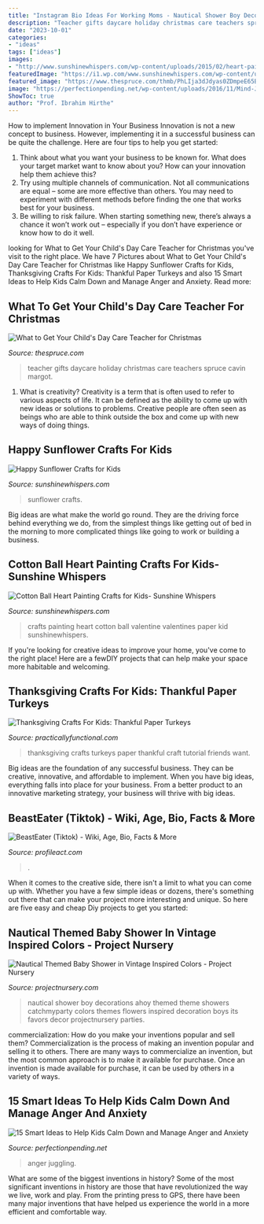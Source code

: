 ```yaml
---
title: "Instagram Bio Ideas For Working Moms - Nautical Shower Boy Decorations Ahoy Themed Theme Showers Catchmyparty Colors Themes Flowers Inspired Decoration Boys Its Favors Decor Projectnursery Parties"
description: "Teacher gifts daycare holiday christmas care teachers spruce cavin margot"
date: "2023-10-01"
categories:
- "ideas"
tags: ["ideas"]
images:
- "http://www.sunshinewhispers.com/wp-content/uploads/2015/02/heart-painting-crafts-for-kids-2-1024x718.jpg"
featuredImage: "https://i1.wp.com/www.sunshinewhispers.com/wp-content/uploads/2016/06/21-sunflower-crafts-for-kids-2.jpg?fit=650%2C650&amp;ssl=1"
featured_image: "https://www.thespruce.com/thmb/PhLIja3dJdyas0ZDmpeE65BFRxc=/960x0/filters:no_upscale():max_bytes(150000):strip_icc()/holiday-gifts-for-daycare-teacher-4119986_hero-9a0b13f9d3a942e399ffcacaa5d12144.jpg"
image: "https://perfectionpending.net/wp-content/uploads/2016/11/Mind-Jar.jpg"
ShowToc: true
author: "Prof. Ibrahim Hirthe"
---
```



How to implement Innovation in Your Business
Innovation is not a new concept to business. However, implementing it in a successful business can be quite the challenge. Here are four tips to help you get started: 
1. Think about what you want your business to be known for. What does your target market want to know about you? How can your innovation help them achieve this? 
2. Try using multiple channels of communication. Not all communications are equal – some are more effective than others. You may need to experiment with different methods before finding the one that works best for your business. 
3. Be willing to risk failure. When starting something new, there’s always a chance it won’t work out – especially if you don’t have experience or know how to do it well.

	

		
looking for What to Get Your Child&#039;s Day Care Teacher for Christmas you've visit to the right place. We have 7 Pictures about What to Get Your Child&#039;s Day Care Teacher for Christmas like Happy Sunflower Crafts for Kids, Thanksgiving Crafts For Kids: Thankful Paper Turkeys and also 15 Smart Ideas to Help Kids Calm Down and Manage Anger and Anxiety. Read more:
		
    
## What To Get Your Child&#039;s Day Care Teacher For Christmas

<img loading=lazy src="https://www.thespruce.com/thmb/PhLIja3dJdyas0ZDmpeE65BFRxc=/960x0/filters:no_upscale():max_bytes(150000):strip_icc()/holiday-gifts-for-daycare-teacher-4119986_hero-9a0b13f9d3a942e399ffcacaa5d12144.jpg" onerror="this.onerror=null;this.src='https://tse3.mm.bing.net/th?id=OIP.LoddFuavMSC-VmxnIfHFZAHaE8&amp;pid=15.1';" alt="What to Get Your Child&#039;s Day Care Teacher for Christmas">

_Source: thespruce.com_

>teacher gifts daycare holiday christmas care teachers spruce cavin margot. 

	

1. What is creativity?
Creativity is a term that is often used to refer to various aspects of life. It can be defined as the ability to come up with new ideas or solutions to problems. Creative people are often seen as beings who are able to think outside the box and come up with new ways of doing things.

    
## Happy Sunflower Crafts For Kids

<img loading=lazy src="https://i1.wp.com/www.sunshinewhispers.com/wp-content/uploads/2016/06/21-sunflower-crafts-for-kids-2.jpg?fit=650%2C650&amp;ssl=1" onerror="this.onerror=null;this.src='https://tse1.mm.bing.net/th?id=OIP.Q1c7ge2MSQSktvN_twBK5gHaHa&amp;pid=15.1';" alt="Happy Sunflower Crafts for Kids">

_Source: sunshinewhispers.com_

>sunflower crafts. 

	

Big ideas are what make the world go round. They are the driving force behind everything we do, from the simplest things like getting out of bed in the morning to more complicated things like going to work or building a business.

    
## Cotton Ball Heart Painting Crafts For Kids- Sunshine Whispers

<img loading=lazy src="http://www.sunshinewhispers.com/wp-content/uploads/2015/02/heart-painting-crafts-for-kids-2-1024x718.jpg" onerror="this.onerror=null;this.src='https://tse2.mm.bing.net/th?id=OIP.hfU2W_l5GEUKluET5M8d9QHaFM&amp;pid=15.1';" alt="Cotton Ball Heart Painting Crafts for Kids- Sunshine Whispers">

_Source: sunshinewhispers.com_

>crafts painting heart cotton ball valentine valentines paper kid sunshinewhispers. 

	

If you're looking for creative ideas to improve your home, you've come to the right place! Here are a fewDIY projects that can help make your space more habitable and welcoming.

    
## Thanksgiving Crafts For Kids: Thankful Paper Turkeys

<img loading=lazy src="http://practicallyfunctional.com/wp-content/uploads/2014/11/Thanksgiving-Crafts-For-Kids-Thankful-Paper-Turkeys.jpg" onerror="this.onerror=null;this.src='https://tse1.mm.bing.net/th?id=OIP.NCey5s3E_7fYCyL-xvAyRQHaLH&amp;pid=15.1';" alt="Thanksgiving Crafts For Kids: Thankful Paper Turkeys">

_Source: practicallyfunctional.com_

>thanksgiving crafts turkeys paper thankful craft tutorial friends want. 

	

Big ideas are the foundation of any successful business. They can be creative, innovative, and affordable to implement. When you have big ideas, everything falls into place for your business. From a better product to an innovative marketing strategy, your business will thrive with big ideas.

    
## BeastEater (Tiktok) - Wiki, Age, Bio, Facts &amp; More

<img loading=lazy src="https://1.bp.blogspot.com/-G7dB7C39YZI/Xbad3QvLEkI/AAAAAAAACtk/_Dtv1Va4dUsIrFYGlMD6U5oOL-Se1DrfgCLcBGAsYHQ/w1200-h630-p-k-no-nu/BeastEater-min.JPG" onerror="this.onerror=null;this.src='https://tse3.mm.bing.net/th?id=OIP.qQzjv8WsvLHfPT-woUfMVAHaD4&amp;pid=15.1';" alt="BeastEater (Tiktok) - Wiki, Age, Bio, Facts &amp; More">

_Source: profileact.com_

>. 

	

When it comes to the creative side, there isn't a limit to what you can come up with. Whether you have a few simple ideas or dozens, there's something out there that can make your project more interesting and unique. So here are five easy and cheap Diy projects to get you started: 

    
## Nautical Themed Baby Shower In Vintage Inspired Colors - Project Nursery

<img loading=lazy src="https://projectnursery.com/wp-content/uploads/2015/01/Zperfect-Party-Ahoy-Its-a-Boy-Desserts-and-Favors-1024x968.jpg" onerror="this.onerror=null;this.src='https://tse2.mm.bing.net/th?id=OIP.LANKGePxVXG-ugK8SS2psgHaHA&amp;pid=15.1';" alt="Nautical Themed Baby Shower in Vintage Inspired Colors - Project Nursery">

_Source: projectnursery.com_

>nautical shower boy decorations ahoy themed theme showers catchmyparty colors themes flowers inspired decoration boys its favors decor projectnursery parties. 

	

commercialization: How do you make your inventions popular and sell them?
Commercialization is the process of making an invention popular and selling it to others. There are many ways to commercialize an invention, but the most common approach is to make it available for purchase. Once an invention is made available for purchase, it can be used by others in a variety of ways.

    
## 15 Smart Ideas To Help Kids Calm Down And Manage Anger And Anxiety

<img loading=lazy src="https://perfectionpending.net/wp-content/uploads/2016/11/Mind-Jar.jpg" onerror="this.onerror=null;this.src='https://tse2.mm.bing.net/th?id=OIP.aSB0dWhR72ScrQbQhQSlNAAAAA&amp;pid=15.1';" alt="15 Smart Ideas to Help Kids Calm Down and Manage Anger and Anxiety">

_Source: perfectionpending.net_

>anger juggling. 

	

What are some of the biggest inventions in history?
Some of the most significant inventions in history are those that have revolutionized the way we live, work and play. From the printing press to GPS, there have been many major inventions that have helped us experience the world in a more efficient and comfortable way.

